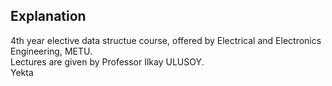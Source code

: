 ## Explanation
4th year elective data structue course, offered by Electrical and Electronics Engineering, METU.\
Lectures are given by Professor Ilkay ULUSOY.\
Yekta

